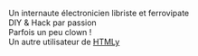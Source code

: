 <!--t jblb t-->

Un internaute électronicien libriste et ferrovipate<br>
DIY & Hack par passion<br>
Parfois un peu clown !<br>
Un autre utilisateur de [HTMLy][1]


  [1]: http://www.htmly.com/